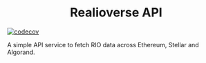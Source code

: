 <div align="center">
  <h1> Realioverse API</h1>
</div>

[![codecov](https://codecov.io/gh/realiotech/realioverse-apis/branch/main/graph/badge.svg?token=3SFB2BT8ZD)](https://codecov.io/gh/realiotech/realioverse-apis)

A simple API service to fetch RIO data across Ethereum, Stellar and Algorand.
